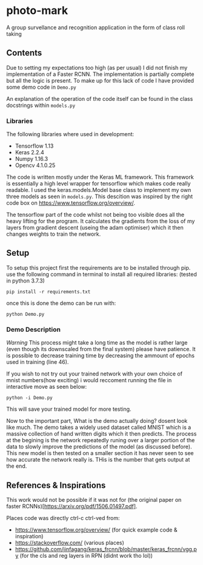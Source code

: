 # photo-mark
A group survellance and recognition application in the form of class roll taking

## Contents
Due to setting my expectations too high (as per usual) I did not finish my implementation of a Faster RCNN. The implementation is partially complete but all the logic is present. To make up for this lack of code I have provided some demo code in `Demo.py`

An explanation of the operation of the code itself can be found in the class docstrings within `models.py`

### Libraries
The following libraries where used in development:
 - Tensorflow 1.13 
 - Keras 2.2.4
 - Numpy 1.16.3
 - Opencv 4.1.0.25

The code is written mostly under the Keras ML framework. This framework is essentially a high level wrapper for tensorflow which makes code really readable. I used the keras.models.Model base class to implement my own three models as seen in `models.py`. This descition was inspired by the right code box on https://www.tensorflow.org/overview/. 

The tensorflow part of the code whilst not being too visible does all the heavy lifting for the program. It calculates the gradients from the loss of my layers from gradient descent (useing the adam optimiser) which it then changes weights to train the network.

## Setup
To setup this project first the requirements are to be installed through pip.
use the following command in terminal to install all required libraries: (tested in python 3.7.3)

```pip install -r requirements.txt```

once this is done the demo can be run with:

```python Demo.py```

### Demo Description

*Warning* This process might take a long time as the model is rather large (even though its downscaled from the final system) please have patience. It is possible to decrease training time by decreasing the ammount of epochs used in training (line 46).

If you wish to not try out your trained network with your own choice of mnist numbers(how exciting) i would reccoment running the file in interactive move as seen below:

```python -i Demo.py```

This will save your trained model for more testing.

Now to the important part, What is the demo actually doing? dosent look like much. The demo takes a widely used dataset called MNIST which is a massive collection of hand written digits which it then predicts. The process at the begining is the network repeatedly runing over a larger portion of the data to slowly improve the predictions of the model (as discussed before). This new model is then tested on a smaller section it has never seen to see how accurate the network really is. THis is the number that gets output at the end.

## References & Inspirations

This work would not be possible if it was not for (the original paper on faster RCNNs)[https://arxiv.org/pdf/1506.01497.pdf].

Places code was directly ctrl-c ctrl-ved from:
 - https://www.tensorflow.org/overview/ (for quick example code & inspiration)
 - https://stackoverflow.com/ (various places)
 - https://github.com/jinfagang/keras_frcnn/blob/master/keras_frcnn/vgg.py (for the cls and reg layers in RPN (didnt work tho lol))

